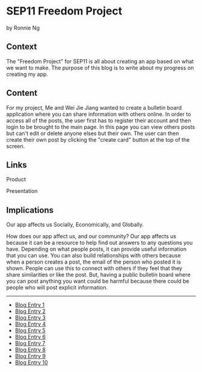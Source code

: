 # SEP11 Freedom Project
by Ronnie Ng

## Context
The "Freedom Project" for SEP11 is all about creating an app based on what we want to make. The purpose of this blog is to write about my progress on creating my app.

## Content
For my project, Me and Wei Jie Jiang wanted to create a bulletin board application where you can share information with others online. In order to access all of the posts, the user first has to register their account and then login to be brought to the main page. In this page you can view others posts but can't edit or delete anyone elses but their own. The user can then create their own post by clicking the "create card" button at the top of the screen. 

## Links

Product

Presentation

## Implications

Our app affects us Socially, Economically, and Globally.

How does our app affect us, and our community? Our app affects us because it can be a resource to help find out answers to any questions you have. Depending on what people posts, it can provide useful information that you can use. You can also build relationships with others because when a person creates a post, the email of the person who posted it is shown. People can use this to connect with others if they feel that they share similarities or like the post. But, having a public bulletin board where you can post anything you want could be harmful because there could be people who will post explicit information.

---

* [Blog Entry 1](entries/entry01.md)
* [Blog Entry 2](entries/entry02.md)
* [Blog Entry 3](entries/entry03.md)
* [Blog Entry 4](entries/entry04.md)
* [Blog Entry 5](entries/entry05.md)
* [Blog Entry 6](entries/entry06.md)
* [Blog Entry 7](entries/entry07.md)
* [Blog Entry 8](entries/entry08.md)
* [Blog Entry 9](entries/entry09.md)
* [Blog Entry 10](entries/entry10.md)
